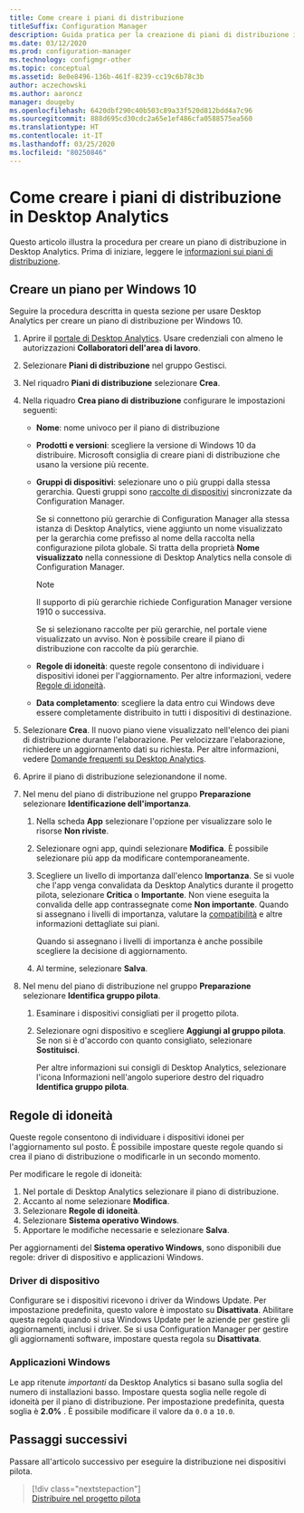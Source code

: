 ```yaml
---
title: Come creare i piani di distribuzione
titleSuffix: Configuration Manager
description: Guida pratica per la creazione di piani di distribuzione in Desktop Analytics.
ms.date: 03/12/2020
ms.prod: configuration-manager
ms.technology: configmgr-other
ms.topic: conceptual
ms.assetid: 8e0e8496-136b-461f-8239-cc19c6b78c3b
author: aczechowski
ms.author: aaroncz
manager: dougeby
ms.openlocfilehash: 6420dbf290c40b503c89a33f520d812bdd4a7c96
ms.sourcegitcommit: 888d695cd30cdc2a65e1ef486cfa0588575ea560
ms.translationtype: HT
ms.contentlocale: it-IT
ms.lasthandoff: 03/25/2020
ms.locfileid: "80250846"
---
```

# <a name="how-to-create-deployment-plans-in-desktop-analytics"></a>Come creare i piani di distribuzione in Desktop Analytics

Questo articolo illustra la procedura per creare un piano di distribuzione in Desktop Analytics. Prima di iniziare, leggere le [informazioni sui piani di distribuzione](/sccm/desktop-analytics/about-deployment-plans).

## <a name="create-a-plan-for-windows-10"></a>Creare un piano per Windows 10

Seguire la procedura descritta in questa sezione per usare Desktop Analytics per creare un piano di distribuzione per Windows 10.

1. Aprire il [portale di Desktop Analytics](https://aka.ms/desktopanalytics). Usare credenziali con almeno le autorizzazioni **Collaboratori dell'area di lavoro**.  

2. Selezionare **Piani di distribuzione** nel gruppo Gestisci.  

3. Nel riquadro **Piani di distribuzione** selezionare **Crea**.  

4. Nella riquadro **Crea piano di distribuzione** configurare le impostazioni seguenti:  

    - **Nome**: nome univoco per il piano di distribuzione  

    - **Prodotti e versioni**: scegliere la versione di Windows 10 da distribuire. Microsoft consiglia di creare piani di distribuzione che usano la versione più recente.  

    - **Gruppi di dispositivi**: selezionare uno o più gruppi dalla stessa gerarchia. Questi gruppi sono [raccolte di dispositivi](/configmgr/desktop-analytics/connect-configmgr#bkmk_Collections) sincronizzate da Configuration Manager.

        Se si connettono più gerarchie di Configuration Manager alla stessa istanza di Desktop Analytics, viene aggiunto un nome visualizzato per la gerarchia come prefisso al nome della raccolta nella configurazione pilota globale. Si tratta della proprietà **Nome visualizzato** nella connessione di Desktop Analytics nella console di Configuration Manager.<!-- 4814075 -->

        > [!NOTE]
        > Il supporto di più gerarchie richiede Configuration Manager versione 1910 o successiva.
        >
        > Se si selezionano raccolte per più gerarchie, nel portale viene visualizzato un avviso. Non è possibile creare il piano di distribuzione con raccolte da più gerarchie.<!-- 4814075 -->

    - **Regole di idoneità**: queste regole consentono di individuare i dispositivi idonei per l'aggiornamento. Per altre informazioni, vedere [Regole di idoneità](#readiness-rules).  

    - **Data completamento**: scegliere la data entro cui Windows deve essere completamente distribuito in tutti i dispositivi di destinazione.  

5. Selezionare **Crea**. Il nuovo piano viene visualizzato nell'elenco dei piani di distribuzione durante l'elaborazione. Per velocizzare l'elaborazione, richiedere un aggiornamento dati su richiesta. Per altre informazioni, vedere [Domande frequenti su Desktop Analytics](/sccm/desktop-analytics/faq##can-i-reduce-the-amount-of-time-it-takes-for-data-to-refresh-in-my-desktop-analytics-portal).  

6. Aprire il piano di distribuzione selezionandone il nome.  

7. Nel menu del piano di distribuzione nel gruppo **Preparazione** selezionare **Identificazione dell'importanza**.  

    1. Nella scheda **App** selezionare l'opzione per visualizzare solo le risorse **Non riviste**.  

    2. Selezionare ogni app, quindi selezionare **Modifica**. È possibile selezionare più app da modificare contemporaneamente.  

    3. Scegliere un livello di importanza dall'elenco **Importanza**. Se si vuole che l'app venga convalidata da Desktop Analytics durante il progetto pilota, selezionare **Critica** o **Importante**. Non viene eseguita la convalida delle app contrassegnate come **Non importante**. Quando si assegnano i livelli di importanza, valutare la [compatibilità](/sccm/desktop-analytics/compat-assessment) e altre informazioni dettagliate sui piani.  

        Quando si assegnano i livelli di importanza è anche possibile scegliere la decisione di aggiornamento.  

    4. Al termine, selezionare **Salva**.  

8. Nel menu del piano di distribuzione nel gruppo **Preparazione** selezionare **Identifica gruppo pilota**.  

    1. Esaminare i dispositivi consigliati per il progetto pilota.  

    2. Selezionare ogni dispositivo e scegliere **Aggiungi al gruppo pilota**. Se non si è d'accordo con quanto consigliato, selezionare **Sostituisci**.  

        Per altre informazioni sui consigli di Desktop Analytics, selezionare l'icona Informazioni nell'angolo superiore destro del riquadro **Identifica gruppo pilota**.

## <a name="readiness-rules"></a>Regole di idoneità

Queste regole consentono di individuare i dispositivi idonei per l'aggiornamento sul posto. È possibile impostare queste regole quando si crea il piano di distribuzione o modificarle in un secondo momento.

Per modificare le regole di idoneità:

1. Nel portale di Desktop Analytics selezionare il piano di distribuzione.
1. Accanto al nome selezionare **Modifica**.
1. Selezionare **Regole di idoneità**.
1. Selezionare **Sistema operativo Windows**.
1. Apportare le modifiche necessarie e selezionare **Salva**.

Per aggiornamenti del **Sistema operativo Windows**, sono disponibili due regole: driver di dispositivo e applicazioni Windows.

### <a name="device-drivers"></a>Driver di dispositivo

Configurare se i dispositivi ricevono i driver da Windows Update. Per impostazione predefinita, questo valore è impostato su **Disattivata**. Abilitare questa regola quando si usa Windows Update per le aziende per gestire gli aggiornamenti, inclusi i driver. Se si usa Configuration Manager per gestire gli aggiornamenti software, impostare questa regola su **Disattivata**.

### <a name="windows-applications"></a>Applicazioni Windows

Le app ritenute *importanti* da Desktop Analytics si basano sulla soglia del numero di installazioni basso. Impostare questa soglia nelle regole di idoneità per il piano di distribuzione. Per impostazione predefinita, questa soglia è **2.0%** . È possibile modificare il valore da `0.0` a `10.0`.


## <a name="next-steps"></a>Passaggi successivi

Passare all'articolo successivo per eseguire la distribuzione nei dispositivi pilota.
> [!div class="nextstepaction"]  
> [Distribuire nel progetto pilota](/sccm/desktop-analytics/deploy-pilot)  
